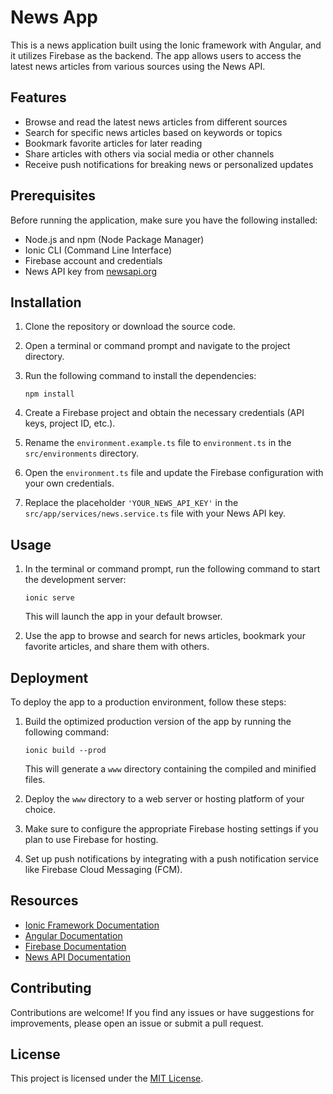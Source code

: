 # News App

This is a news application built using the Ionic framework with Angular, and it utilizes Firebase as the backend. The app allows users to access the latest news articles from various sources using the News API.

## Features

- Browse and read the latest news articles from different sources
- Search for specific news articles based on keywords or topics
- Bookmark favorite articles for later reading
- Share articles with others via social media or other channels
- Receive push notifications for breaking news or personalized updates

## Prerequisites

Before running the application, make sure you have the following installed:

- Node.js and npm (Node Package Manager)
- Ionic CLI (Command Line Interface)
- Firebase account and credentials
- News API key from [newsapi.org](https://newsapi.org/)

## Installation

1. Clone the repository or download the source code.
2. Open a terminal or command prompt and navigate to the project directory.
3. Run the following command to install the dependencies:

   ```
   npm install
   ```

4. Create a Firebase project and obtain the necessary credentials (API keys, project ID, etc.).
5. Rename the `environment.example.ts` file to `environment.ts` in the `src/environments` directory.
6. Open the `environment.ts` file and update the Firebase configuration with your own credentials.
7. Replace the placeholder `'YOUR_NEWS_API_KEY'` in the `src/app/services/news.service.ts` file with your News API key.

## Usage

1. In the terminal or command prompt, run the following command to start the development server:

   ```
   ionic serve
   ```

   This will launch the app in your default browser.

2. Use the app to browse and search for news articles, bookmark your favorite articles, and share them with others.

## Deployment

To deploy the app to a production environment, follow these steps:

1. Build the optimized production version of the app by running the following command:

   ```
   ionic build --prod
   ```

   This will generate a `www` directory containing the compiled and minified files.

2. Deploy the `www` directory to a web server or hosting platform of your choice.

3. Make sure to configure the appropriate Firebase hosting settings if you plan to use Firebase for hosting.

4. Set up push notifications by integrating with a push notification service like Firebase Cloud Messaging (FCM).

## Resources

- [Ionic Framework Documentation](https://ionicframework.com/docs)
- [Angular Documentation](https://angular.io/docs)
- [Firebase Documentation](https://firebase.google.com/docs)
- [News API Documentation](https://newsapi.org/docs)

## Contributing

Contributions are welcome! If you find any issues or have suggestions for improvements, please open an issue or submit a pull request.

## License

This project is licensed under the [MIT License](LICENSE).
